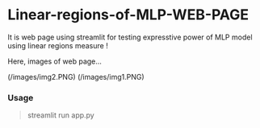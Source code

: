 # Linear-regions-of-MLP-WEB-PAGE

It is web page using streamlit for testing expresstive power of MLP model using linear regions measure !

Here, images of web page...

(/images/img2.PNG)
(/images/img1.PNG)

### Usage
> streamlit run app.py
